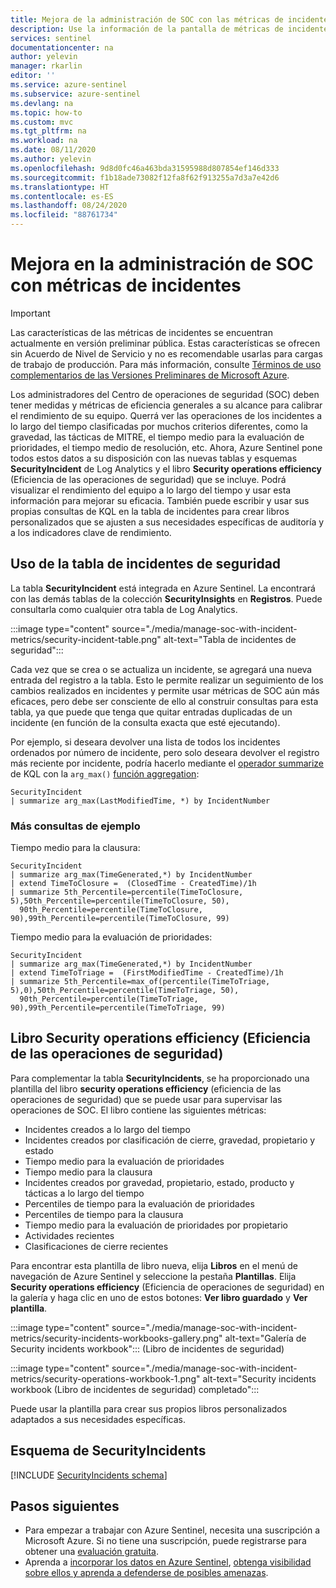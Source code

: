 ```yaml
---
title: Mejora de la administración de SOC con las métricas de incidentes de Azure Sentinel | Microsoft Docs
description: Use la información de la pantalla de métricas de incidentes de Azure Sentinel y el libro como ayuda para administrar el Centro de operaciones de seguridad (SOC).
services: sentinel
documentationcenter: na
author: yelevin
manager: rkarlin
editor: ''
ms.service: azure-sentinel
ms.subservice: azure-sentinel
ms.devlang: na
ms.topic: how-to
ms.custom: mvc
ms.tgt_pltfrm: na
ms.workload: na
ms.date: 08/11/2020
ms.author: yelevin
ms.openlocfilehash: 9d8d0fc46a463bda31595988d807854ef146d333
ms.sourcegitcommit: f1b18ade73082f12fa8f62f913255a7d3a7e42d6
ms.translationtype: HT
ms.contentlocale: es-ES
ms.lasthandoff: 08/24/2020
ms.locfileid: "88761734"
---
```

# <a name="manage-your-soc-better-with-incident-metrics"></a>Mejora en la administración de SOC con métricas de incidentes

> [!IMPORTANT]
> Las características de las métricas de incidentes se encuentran actualmente en versión preliminar pública.
> Estas características se ofrecen sin Acuerdo de Nivel de Servicio y no es recomendable usarlas para cargas de trabajo de producción.
> Para más información, consulte [Términos de uso complementarios de las Versiones Preliminares de Microsoft Azure](https://azure.microsoft.com/support/legal/preview-supplemental-terms/).

Los administradores del Centro de operaciones de seguridad (SOC) deben tener medidas y métricas de eficiencia generales a su alcance para calibrar el rendimiento de su equipo. Querrá ver las operaciones de los incidentes a lo largo del tiempo clasificadas por muchos criterios diferentes, como la gravedad, las tácticas de MITRE, el tiempo medio para la evaluación de prioridades, el tiempo medio de resolución, etc. Ahora, Azure Sentinel pone todos estos datos a su disposición con las nuevas tablas y esquemas **SecurityIncident** de Log Analytics y el libro **Security operations efficiency** (Eficiencia de las operaciones de seguridad) que se incluye. Podrá visualizar el rendimiento del equipo a lo largo del tiempo y usar esta información para mejorar su eficacia. También puede escribir y usar sus propias consultas de KQL en la tabla de incidentes para crear libros personalizados que se ajusten a sus necesidades específicas de auditoría y a los indicadores clave de rendimiento.

## <a name="use-the-security-incidents-table"></a>Uso de la tabla de incidentes de seguridad

La tabla **SecurityIncident** está integrada en Azure Sentinel. La encontrará con las demás tablas de la colección **SecurityInsights** en **Registros**. Puede consultarla como cualquier otra tabla de Log Analytics.

:::image type="content" source="./media/manage-soc-with-incident-metrics/security-incident-table.png" alt-text="Tabla de incidentes de seguridad":::

Cada vez que se crea o se actualiza un incidente, se agregará una nueva entrada del registro a la tabla. Esto le permite realizar un seguimiento de los cambios realizados en incidentes y permite usar métricas de SOC aún más eficaces, pero debe ser consciente de ello al construir consultas para esta tabla, ya que puede que tenga que quitar entradas duplicadas de un incidente (en función de la consulta exacta que esté ejecutando). 

Por ejemplo, si deseara devolver una lista de todos los incidentes ordenados por número de incidente, pero solo deseara devolver el registro más reciente por incidente, podría hacerlo mediante el [operador summarize](https://docs.microsoft.com/azure/data-explorer/kusto/query/summarizeoperator) de KQL con la `arg_max()` [función aggregation](https://docs.microsoft.com/azure/data-explorer/kusto/query/arg-max-aggfunction):


```Kusto
SecurityIncident
| summarize arg_max(LastModifiedTime, *) by IncidentNumber
```
### <a name="more-sample-queries"></a>Más consultas de ejemplo

Tiempo medio para la clausura:
```Kusto
SecurityIncident
| summarize arg_max(TimeGenerated,*) by IncidentNumber 
| extend TimeToClosure =  (ClosedTime - CreatedTime)/1h
| summarize 5th_Percentile=percentile(TimeToClosure, 5),50th_Percentile=percentile(TimeToClosure, 50), 
  90th_Percentile=percentile(TimeToClosure, 90),99th_Percentile=percentile(TimeToClosure, 99)
```

Tiempo medio para la evaluación de prioridades:
```Kusto
SecurityIncident
| summarize arg_max(TimeGenerated,*) by IncidentNumber 
| extend TimeToTriage =  (FirstModifiedTime - CreatedTime)/1h
| summarize 5th_Percentile=max_of(percentile(TimeToTriage, 5),0),50th_Percentile=percentile(TimeToTriage, 50), 
  90th_Percentile=percentile(TimeToTriage, 90),99th_Percentile=percentile(TimeToTriage, 99) 
```

## <a name="security-operations-efficiency-workbook"></a>Libro Security operations efficiency (Eficiencia de las operaciones de seguridad)

Para complementar la tabla **SecurityIncidents**, se ha proporcionado una plantilla del libro **security operations efficiency** (eficiencia de las operaciones de seguridad) que se puede usar para supervisar las operaciones de SOC. El libro contiene las siguientes métricas: 
- Incidentes creados a lo largo del tiempo 
- Incidentes creados por clasificación de cierre, gravedad, propietario y estado 
- Tiempo medio para la evaluación de prioridades 
- Tiempo medio para la clausura 
- Incidentes creados por gravedad, propietario, estado, producto y tácticas a lo largo del tiempo 
- Percentiles de tiempo para la evaluación de prioridades 
- Percentiles de tiempo para la clausura 
- Tiempo medio para la evaluación de prioridades por propietario 
- Actividades recientes 
- Clasificaciones de cierre recientes  

Para encontrar esta plantilla de libro nueva, elija **Libros** en el menú de navegación de Azure Sentinel y seleccione la pestaña **Plantillas**. Elija **Security operations efficiency** (Eficiencia de operaciones de seguridad) en la galería y haga clic en uno de estos botones: **Ver libro guardado** y **Ver plantilla**.

:::image type="content" source="./media/manage-soc-with-incident-metrics/security-incidents-workbooks-gallery.png" alt-text="Galería de Security incidents workbook"::: (Libro de incidentes de seguridad)

:::image type="content" source="./media/manage-soc-with-incident-metrics/security-operations-workbook-1.png" alt-text="Security incidents workbook (Libro de incidentes de seguridad) completado":::

Puede usar la plantilla para crear sus propios libros personalizados adaptados a sus necesidades específicas.

## <a name="securityincidents-schema"></a>Esquema de SecurityIncidents

[!INCLUDE [SecurityIncidents schema](../../includes/sentinel-schema-security-incident.md)]

## <a name="next-steps"></a>Pasos siguientes

- Para empezar a trabajar con Azure Sentinel, necesita una suscripción a Microsoft Azure. Si no tiene una suscripción, puede registrarse para obtener una [evaluación gratuita](https://azure.microsoft.com/free/).
- Aprenda a [incorporar los datos en Azure Sentinel](quickstart-onboard.md), [obtenga visibilidad sobre ellos y aprenda a defenderse de posibles amenazas](quickstart-get-visibility.md).
